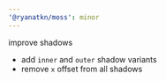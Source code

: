 ```yaml
---
'@ryanatkn/moss': minor
---
```


improve shadows

- add `inner` and `outer` shadow variants
- remove `x` offset from all shadows
